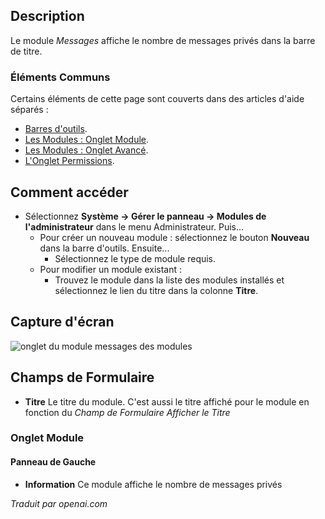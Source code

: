 <!-- Filename: Help4.x:Admin_Modules:_Messages / Display title: Modules: Messages -->

## Description

Le module *Messages* affiche le nombre de messages privés dans la barre de titre.

### Éléments Communs

Certains éléments de cette page sont couverts dans des articles d'aide séparés :

* [Barres d'outils](jdocmanual?article=help/common-elements/toolbars).
* [Les Modules : Onglet Module](jdocmanual?article=help/modules/modules-module-tab).
* [Les Modules : Onglet Avancé](jdocmanual?article=help/modules/modules-advanced-tab).
* [L'Onglet Permissions](jdocmanual?article=help/common-elements/edit-permissions).

## Comment accéder

- Sélectionnez **Système → Gérer le panneau → Modules de l'administrateur** dans le menu Administrateur. Puis...
  - Pour créer un nouveau module : sélectionnez le bouton **Nouveau** dans la barre d'outils. Ensuite...
    - Sélectionnez le type de module requis.
  - Pour modifier un module existant :
    - Trouvez le module dans la liste des modules installés et sélectionnez le lien du titre dans la colonne **Titre**.

## Capture d'écran

![onglet du module messages des modules](../../../fr/images/modules-admin/modules-messages-module-tab.png)

## Champs de Formulaire

- **Titre** Le titre du module. C'est aussi le titre affiché
  pour le module en fonction du *Champ de Formulaire Afficher le Titre*

### Onglet Module

#### Panneau de Gauche

- **Information** Ce module affiche le nombre de messages privés

*Traduit par openai.com*

